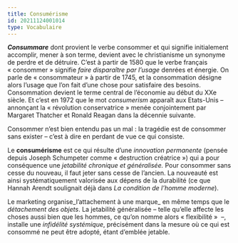 ```yaml
---
title: Consumérisme
id: 20211124001014
type: Vocabulaire
---
```


**_Consummare_** dont provient le verbe consommer et qui signifie initialement accomplir, mener à son terme, devient avec le christianisme un synonyme de perdre et de détruire. C’est à partir de 1580 que le verbe français « consommer » signifie _faire disparaître par l’usage_ denrées et énergie. On parle de « consommateur » à partir de 1745, et la consommation désigne alors l’usage que l’on fait d’une chose pour satisfaire des besoins. Consommation devient le terme central de l’économie au début du XXe siècle. Et c’est en 1972 que le mot _consumerism_ apparaît aux Etats-Unis – annonçant la « révolution conservatrice » menée conjointement par Margaret Thatcher et Ronald Reagan dans la décennie suivante. 

Consommer n’est bien entendu pas un mal : la tragédie est de consommer sans exister – c’est à dire en perdant de vue ce qui consiste.

Le **consumérisme** est ce qui résulte d’une _innovation_ _permanente_ (pensée depuis Joseph Schumpeter comme « destruction créatrice ») qui a pour conséquence une _jetabilité_ _chronique et généralisée._ Pour consommer sans cesse du nouveau, il faut jeter sans cesse de l’ancien. La nouveauté est ainsi systématiquement valorisée aux dépens de la durabilité (ce que Hannah Arendt soulignait déjà dans _La condition de l’homme moderne_).

Le marketing organise_l’attachement à une marque_ en même temps que le _détachement des objets_. La jetabilité généralisée – telle qu’elle affecte les choses aussi bien que les hommes, ce qu’on nomme alors « flexibilité »  –, installe une _infidélité_ _systémique_, précisément dans la mesure où ce qui est consommé ne peut être adopté, étant d’emblée jetable.